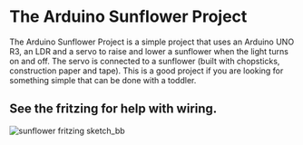 # The Arduino Sunflower Project

The Arduino Sunflower Project is a simple project that uses an Arduino UNO R3, an LDR and a servo to raise and lower a sunflower when the light turns on and off. The servo is connected to a sunflower (built with chopsticks, construction paper and tape). This is a good project if you are looking for something simple that can be done with a toddler.



## See the fritzing for help with wiring.


![sunflower fritzing sketch_bb](https://user-images.githubusercontent.com/34386680/38449628-49d6648c-39df-11e8-904d-fc7bbf2832da.png)
